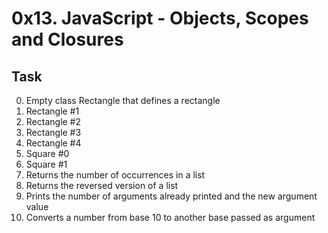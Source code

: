 # 0x13. JavaScript - Objects, Scopes and Closures

## Task
0. Empty class Rectangle that defines a rectangle
1. Rectangle #1
2. Rectangle #2
3. Rectangle #3
4. Rectangle #4
5. Square #0
6. Square #1
7. Returns the number of occurrences in a list
8. Returns the reversed version of a list
9. Prints the number of arguments already printed and the new argument value
10. Converts a number from base 10 to another base passed as argument

